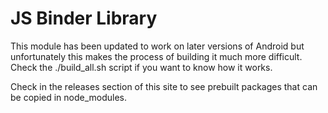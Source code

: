 # JS Binder Library

This module has been updated to work on later versions of Android but unfortunately this makes the process of building it much more difficult. Check the ./build_all.sh script if you want to know how it works. 

Check in the releases section of this site to see prebuilt packages that can be copied in node_modules.
